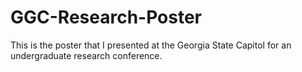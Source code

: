 # GGC-Research-Poster
This is the poster that I presented at the Georgia State Capitol for an undergraduate research conference.
